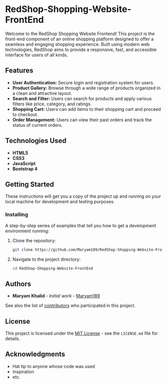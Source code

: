 # RedShop-Shopping-Website-FrontEnd

Welcome to the RedShop Shopping Website Frontend! This project is the front-end component of an online shopping platform designed to offer a seamless and engaging shopping experience. Built using modern web technologies, RedShop aims to provide a responsive, fast, and accessible interface for users of all kinds.

## Features

- **User Authentication:** Secure login and registration system for users.
- **Product Gallery:** Browse through a wide range of products organized in a clean and attractive layout.
- **Search and Filter:** Users can search for products and apply various filters like price, category, and ratings.
- **Shopping Cart:** Users can add items to their shopping cart and proceed to checkout.
- **Order Management:** Users can view their past orders and track the status of current orders.

## Technologies Used

- **HTML5**
- **CSS3**
- **JavaScript**
- **Bootstrap 4**


## Getting Started

These instructions will get you a copy of the project up and running on your local machine for development and testing purposes.

### Installing

A step-by-step series of examples that tell you how to get a development environment running:

1. Clone the repository:
   ```bash
   git clone https://github.com/Maryam189/RedShop-Shopping-Website-FrontEnd.git
2. Navigate to the project directory:
   ```bash
   cd RedShop-Shopping-Website-FrontEnd

## Authors

- **Maryam Khalid** - *Initial work* - [Maryam189](https://github.com/Maryam189)

See also the list of [contributors](https://github.com/Maryam189/REDSHOP/contributors) who participated in this project.

## License

This project is licensed under the [MIT License](LICENSE.md) - see the `LICENSE.md` file for details.

## Acknowledgments

- Hat tip to anyone whose code was used
- Inspiration
- etc.

